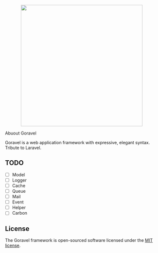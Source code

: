 <p align="center"><img src="https://media.githubusercontent.com/avatars/21076297?orig=1&token=AF47XFEZYYVBKJLAPB7XER3BTNYNW" width="400"></p

# Abuout Goravel

Goravel is a web application framework with expressive, elegant syntax. Tribute to Laravel.

## TODO

- [ ] Model
- [ ] Logger
- [ ] Cache
- [ ] Queue
- [ ] Mail
- [ ] Event
- [ ] Helper
- [ ] Carbon

## License

The Goravel framework is open-sourced software licensed under the [MIT license](https://opensource.org/licenses/MIT).